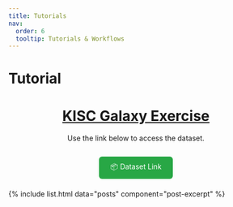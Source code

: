 ```yaml
---
title: Tutorials
nav:
  order: 6
  tooltip: Tutorials & Workflows
---
```


<h1>Tutorial</h1>

<!-- Main content starts -->

<h1 style="text-align: center;">
  <a href="https://docs.google.com/forms/d/1o26asto6m69AuQTWfxkiZVWHyDIewv-BwBfCanJ17yA/edit" target="_blank">
    KISC Galaxy Exercise
  </a>
</h1>

<p style="text-align: center; margin-top: 0.5em;">
 Use the link below to access the dataset.
</p>

<div style="text-align: center; margin-top: 1.5em;">
  <a href="https://wustl.box.com/s/u9cry9q5kaiv25ws3p8bfybqa7ny57ek" target="_blank"
     style="display:inline-block; padding: 0.7em 1.6em; background-color: #28a745; color: white; text-decoration: none; border-radius: 6px; margin: 0.5em;">
    📦 Dataset Link
  </a>
</div>

<!-- Existing tutorial list -->
{% include list.html data="posts" component="post-excerpt" %}
